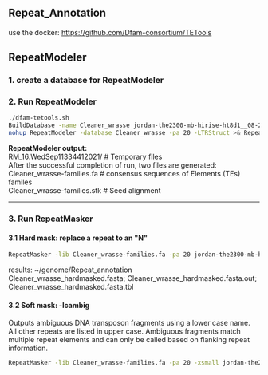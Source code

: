 Repeat_Annotation
-----------------
use the docker: https://github.com/Dfam-consortium/TETools  
## RepeatModeler
### 1. create a database for RepeatModeler  
### 2. Run RepeatModeler  
```bash
./dfam-tetools.sh 
BuildDatabase -name Cleaner_wrasse jordan-the2300-mb-hirise-ht8d1__08-26-2021__hic_output.fasta
nohup RepeatModeler -database Cleaner_wrasse -pa 20 -LTRStruct >& RepeatModeler.run.out &
```
**RepeatModeler output:**  
RM_16.WedSep11334412021/  #  Temporary files   
After the successful completion of run, two files are generated:  
Cleaner_wrasse-families.fa   # consensus sequences  of  Elements (TEs) familes  
Cleaner_wrasse-families.stk # Seed alignment
***
### 3. Run RepeatMasker 
#### 3.1 Hard mask: replace a repeat to an "N" 
```bash
RepeatMasker -lib Cleaner_wrasse-families.fa -pa 20 jordan-the2300-mb-hirise-ht8d1__08-26-2021__hic_output.fasta
```
results: ~/genome/Repeat_annotation  
Cleaner_wrasse_hardmasked.fasta; Cleaner_wrasse_hardmasked.fasta.out; Cleaner_wrasse_hardmasked.fasta.tbl  
#### 3.2 Soft mask: -lcambig
Outputs ambiguous DNA transposon fragments using a lower case name. All other repeats are listed in upper case. Ambiguous fragments  match multiple repeat elements and can only be called based on flanking repeat information.  
```bash
RepeatMasker -lib Cleaner_wrasse-families.fa -pa 20 -xsmall jordan-the2300-mb-hirise-ht8d1__08-26-2021__hic_output.fasta
```
